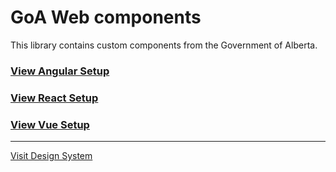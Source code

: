 # GoA Web components

This library contains custom components from the Government of Alberta.

### [View Angular Setup](https://ui-components.alberta.ca/?path=/docs/setup-angular--page)

### [View React Setup](https://ui-components.alberta.ca/?path=/docs/setup-react--page)

### [View Vue Setup](https://ui-components.alberta.ca/?path=/docs/setup-vue--page)

---

[Visit Design System](https://ui-components.alberta.ca)
